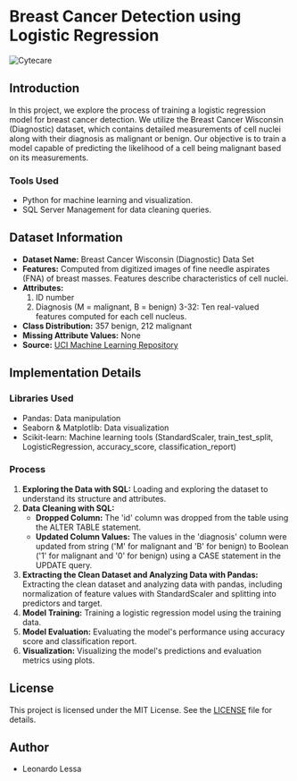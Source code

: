 # Breast Cancer Detection using Logistic Regression


![Cytecare](https://cytecare.com/wp-content/uploads/2020/06/breast-cancer-detection.jpg)


## Introduction

In this project, we explore the process of training a logistic regression model for breast cancer detection. We utilize the Breast Cancer Wisconsin (Diagnostic) dataset, which contains detailed measurements of cell nuclei along with their diagnosis as malignant or benign. Our objective is to train a model capable of predicting the likelihood of a cell being malignant based on its measurements.

### Tools Used
- Python for machine learning and visualization.
- SQL Server Management for data cleaning queries.

## Dataset Information

- **Dataset Name:** Breast Cancer Wisconsin (Diagnostic) Data Set
- **Features:** Computed from digitized images of fine needle aspirates (FNA) of breast masses. Features describe characteristics of cell nuclei.
- **Attributes:**
  1. ID number
  2. Diagnosis (M = malignant, B = benign)
  3-32: Ten real-valued features computed for each cell nucleus.
- **Class Distribution:** 357 benign, 212 malignant
- **Missing Attribute Values:** None
- **Source:** [UCI Machine Learning Repository](https://archive.ics.uci.edu/ml/datasets/Breast+Cancer+Wisconsin+%28Diagnostic%29)

## Implementation Details

### Libraries Used
- Pandas: Data manipulation
- Seaborn & Matplotlib: Data visualization
- Scikit-learn: Machine learning tools (StandardScaler, train_test_split, LogisticRegression, accuracy_score, classification_report)

### Process
1. **Exploring the Data with SQL:** Loading and exploring the dataset to understand its structure and attributes.
2. **Data Cleaning with SQL:**
    - **Dropped Column:** The 'id' column was dropped from the table using the ALTER TABLE statement.
    - **Updated Column Values:** The values in the 'diagnosis' column were updated from string ('M' for malignant and 'B' for benign) to Boolean ('1' for malignant and '0' for benign) using a CASE statement in the UPDATE query.
3. **Extracting the Clean Dataset and Analyzing Data with Pandas:** Extracting the clean dataset and analyzing data with pandas, including normalization of feature values with StandardScaler and splitting into predictors and target.
4. **Model Training:** Training a logistic regression model using the training data.
5. **Model Evaluation:** Evaluating the model's performance using accuracy score and classification report.
6. **Visualization:** Visualizing the model's predictions and evaluation metrics using plots.


## License
This project is licensed under the MIT License. See the [LICENSE](LICENSE) file for details.

## Author
- Leonardo Lessa



